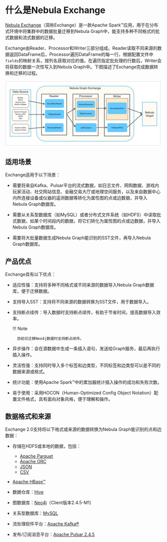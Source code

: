 # 什么是Nebula Exchange

[Nebula Exchange](https://github.com/vesoft-inc/nebula-spark-utils/tree/v2.0.0/nebula-exchange)（简称Exchange）是一款Apache Spark&trade;应用，用于在分布式环境中将集群中的数据批量迁移到Nebula Graph中，能支持多种不同格式的批式数据和流式数据的迁移。

Exchange由Reader、Processor和Writer三部分组成。Reader读取不同来源的数据返回DataFrame后，Processor遍历DataFrame的每一行，根据配置文件中`fields`的映射关系，按列名获取对应的值。在遍历指定批处理的行数后，Writer会将获取的数据一次性写入到Nebula Graph中。下图描述了Exchange完成数据转换和迁移的过程。

![Nebula Graph&reg; Exchange 由 Reader、Processor、Writer 组成，可以完成多种不同格式和来源的数据向 Nebula Graph 的迁移](../figs/ex-ug-003.png "Nebula Graph&reg; Exchange 转数据转换和迁移的过程")

## 适用场景

Exchange适用于以下场景：

- 需要将来自Kafka、Pulsar平台的流式数据，如日志文件、网购数据、游戏内玩家活动、社交网站信息、金融交易大厅或地理空间服务，以及来自数据中心内所连接设备或仪器的遥测数据等转化为属性图的点或边数据，并导入Nebula Graph数据库。

- 需要从关系型数据库（如MySQL）或者分布式文件系统（如HDFS）中读取批式数据，如某个时间段内的数据，将它们转化为属性图的点或边数据，并导入 Nebula Graph数据库。

- 需要将大批量数据生成Nebula Graph能识别的SST文件，再导入Nebula Graph数据库。

## 产品优点

Exchange具有以下优点：

- 适应性强：支持将多种不同格式或不同来源的数据导入Nebula Graph数据库，便于迁移数据。

- 支持导入SST：支持将不同来源的数据转换为SST文件，用于数据导入。

- 支持断点续传：导入数据时支持断点续传，有助于节省时间，提高数据导入效率。

  !!! Note

        目前仅迁移Neo4j数据时支持断点续传。

- 异步操作：会在源数据中生成一条插入语句，发送给Graph服务，最后再执行插入操作。

- 灵活性强：支持同时导入多个标签和边类型，不同标签和边类型可以是不同的数据来源或格式。

- 统计功能：使用Apache Spark&trade;中的累加器统计插入操作的成功和失败次数。

- 易于使用：采用HOCON（Human-Optimized Config Object Notation）配置文件格式，具有面向对象风格，便于理解和操作。

## 数据格式和来源

Exchange 2.0支持将以下格式或来源的数据转换为Nebula Graph能识别的点和边数据：

- 存储在HDFS或本地的数据，包括：
  - [Apache Parquet](../use-exchange/ex-ug-import-from-parquet.md)
  - [Apache ORC](../use-exchange/ex-ug-import-from-orc.md)
  - [JSON](../use-exchange/ex-ug-import-from-json.md)
  - [CSV](../use-exchange/ex-ug-import-from-csv.md)

- [Apache HBase&trade;](../use-exchange/ex-ug-import-from-hbase.md)

- 数据仓库：[Hive](../use-exchange/ex-ug-import-from-hive.md)

- 图数据库：[Neo4j](../use-exchange/ex-ug-import-from-neo4j.md)（Client版本2.4.5-M1）

- 关系型数据库：[MySQL](../use-exchange/ex-ug-import-from-mysql.md)

- 流处理软件平台：[Apache Kafka&reg;](../use-exchange/ex-ug-import-from-kafka.md)

- 发布/订阅消息平台：[Apache Pulsar 2.4.5](../use-exchange/ex-ug-import-from-pulsar.md)